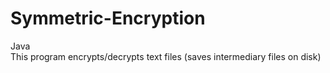 # Symmetric-Encryption
Java
<br />
This program encrypts/decrypts text files (saves intermediary files on disk)
